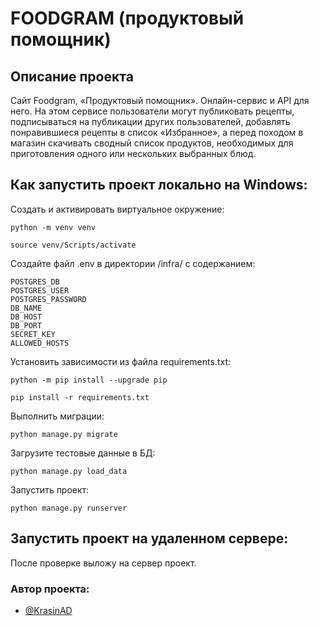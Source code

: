 # FOODGRAM (продуктовый помощник)

## **Описание проекта**
Cайт Foodgram, «Продуктовый помощник». Онлайн-сервис и API для него. На этом сервисе пользователи могут публиковать рецепты, подписываться на публикации других пользователей, добавлять понравившиеся рецепты в список «Избранное», а перед походом в магазин скачивать сводный список продуктов, необходимых для приготовления одного или нескольких выбранных блюд.

## Как запустить проект локально на Windows:

Cоздать и активировать виртуальное окружение:

```
python -m venv venv
```

```
source venv/Scripts/activate
```

Cоздайте файл .env в директории /infra/ с содержанием:

```
POSTGRES_DB
POSTGRES_USER
POSTGRES_PASSWORD
DB_NAME
DB_HOST
DB_PORT
SECRET_KEY           
ALLOWED_HOSTS
```

Установить зависимости из файла requirements.txt:

```
python -m pip install --upgrade pip
```

```
pip install -r requirements.txt
```

Выполнить миграции:

```
python manage.py migrate
```

Загрузите тестовые данные в БД:

```
python manage.py load_data
```

Запустить проект:

```
python manage.py runserver
```

## Запустить проект на удаленном сервере:

После проверке выложу на сервер проект.

### Автор проекта:

- [@KrasinAD](https://github.com/KrasinAD)